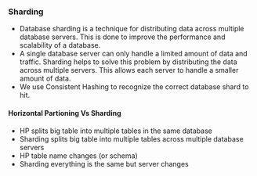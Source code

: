### Sharding
* Database sharding is a technique for distributing data across multiple database servers. This is done to improve the performance and scalability of a database.
* A single database server can only handle a limited amount of data and traffic. Sharding helps to solve this problem by distributing the data across multiple servers. This allows each server to handle a smaller amount of data.
* We use Consistent Hashing to recognize the correct database shard to hit.

#### Horizontal Partioning Vs Sharding
* HP splits big table into multiple tables in the same database
* Sharding splits big table into multiple tables across multiple database servers
* HP table name changes (or schema)
* Sharding everything is the same but server changes

